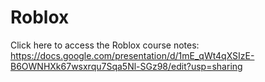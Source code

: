 # Roblox
Click here to access the Roblox course notes: https://docs.google.com/presentation/d/1mE_qWt4qXSIzE-B6OWNHXk67wsxrqu7Sqa5Nl-SGz98/edit?usp=sharing
